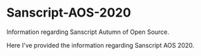 # Sanscript-AOS-2020
Information regarding Sanscript Autumn of Open Source.

Here I've provided the information regarding Sanscript AOS 2020.
